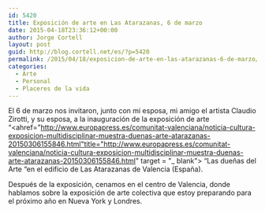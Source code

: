```yaml
---
id: 5420
title: Exposición de arte en Las Atarazanas, 6 de marzo
date: 2015-04-18T23:36:12+00:00
author: Jorge Cortell
layout: post
guid: http://blog.cortell.net/es/?p=5420
permalink: /2015/04/18/exposicion-de-arte-en-las-atarazanas-6-de-marzo/
categories:
  - Arte
  - Personal
  - Placeres de la vida
---
```

El 6 de marzo nos invitaron, junto con mi esposa, mi amigo el artista Claudio Zirotti, y su esposa, a la inauguración de la exposición de arte &#8220;<ahref="http://www.europapress.es/comunitat-valenciana/noticia-cultura-exposicion-multidisciplinar-muestra-duenas-arte-atarazanas-20150306155846.html"title="http://www.europapress.es/comunitat-valenciana/noticia-cultura-exposicion-multidisciplinar-muestra-duenas-arte-atarazanas-20150306155846.html" target = "_ blank"> </a> &#8220;Las dueñas del Arte &#8220;en el edificio de Las Atarazanas de Valencia (España).

Después de la exposición, cenamos en el centro de Valencia, donde hablamos sobre la exposición de arte colectiva que estoy preparando para el próximo año en Nueva York y Londres.
